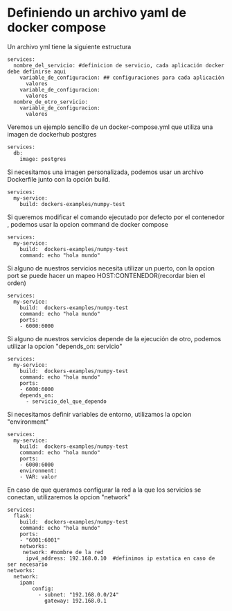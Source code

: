 # Definiendo un archivo yaml de docker compose

Un archivo yml tiene la siguiente estructura 


``` 
services:       
  nombre_del_servicio: #definicion de servicio, cada aplicación docker debe definirse aqui
    variable_de_configuracion: ## configuraciones para cada aplicación
      valores
    variable_de_configuracion:
      valores
  nombre_de_otro_servicio:
    variable_de_configuracion:
      valores
``` 

Veremos un ejemplo sencillo de un docker-compose.yml que utiliza una imagen de dockerhub postgres

``` 
services:
  db:
    image: postgres
``` 

Si necesitamos una imagen personalizada, podemos usar un archivo Dockerfile junto con la opción build. 

``` 
services:
  my-service:
    build: dockers-examples/numpy-test
``` 

Si queremos modificar el comando ejecutado por defecto por el contenedor , podemos usar la opcion command de docker compose

``` 
services:
  my-service:
    build:  dockers-examples/numpy-test
    command: echo "hola mundo"
``` 

Si alguno de nuestros servicios necesita utilizar un puerto, con la opcion port se puede hacer un mapeo HOST:CONTENEDOR(recordar bien el orden)

``` 
services:
  my-service:
    build:  dockers-examples/numpy-test
    command: echo "hola mundo"
    ports:
    - 6000:6000
``` 

Si alguno de nuestros servicios depende de la ejecución de otro, podemos utilizar la opcion "depends_on: servicio"

``` 
services:
  my-service:
    build:  dockers-examples/numpy-test
    command: echo "hola mundo"
    ports:
    - 6000:6000
    depends_on:
      - servicio_del_que_dependo
``` 

Si necesitamos definir variables de entorno, utilizamos la opcion "environment"

``` 
services:
  my-service:
    build:  dockers-examples/numpy-test
    command: echo "hola mundo"
    ports:
    - 6000:6000
    environment:
    - VAR: valor
``` 

En caso de que queramos configurar la red a la que los servicios se conectan, utilizaremos la opcion "network"

```
services:
  flask:
    build:  dockers-examples/numpy-test
    command: echo "hola mundo"
    ports:
    - "6001:6001"
    networks:
     network: #nombre de la red
      ipv4_address: 192.168.0.10  #definimos ip estatica en caso de ser necesario
networks:
  network:
    ipam:
        config:
          - subnet: "192.168.0.0/24"
            gateway: 192.168.0.1
```
